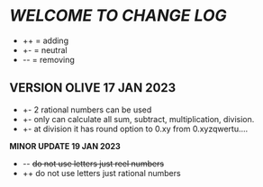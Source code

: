 # **_WELCOME TO CHANGE LOG_**
- ++ = adding
- +- = neutral
- -- = removing


## VERSION OLIVE 17 JAN 2023

- +- 2 rational numbers can be used
- +- only can calculate all sum, subtract, multiplication, division.
- +- at division it has round option to 0.xy from 0.xyzqwertu....

**MINOR UPDATE 19 JAN 2023**
- -- ~~do not use letters just reel numbers~~
- ++ do not use letters just rational numbers
